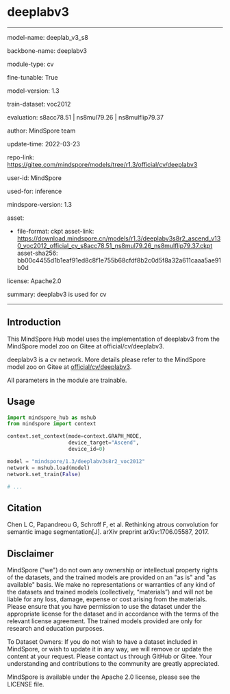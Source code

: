 # deeplabv3

---

model-name: deeplab_v3_s8

backbone-name: deeplabv3

module-type: cv

fine-tunable: True

model-version: 1.3

train-dataset: voc2012

evaluation: s8acc78.51 | ns8mul79.26 | ns8mulflip79.37

author: MindSpore team

update-time: 2022-03-23

repo-link: <https://gitee.com/mindspore/models/tree/r1.3/official/cv/deeplabv3>

user-id: MindSpore

used-for: inference

mindspore-version: 1.3

asset:

-
    file-format: ckpt
    asset-link: <https://download.mindspore.cn/models/r1.3/deeplabv3s8r2_ascend_v130_voc2012_official_cv_s8acc78.51_ns8mul79.26_ns8mulflip79.37.ckpt>
    asset-sha256: bb00c4455d1b1eaf91ed8c8f1e755b68cfdf8b2c0d5f8a32a611caaa5ae91b0d

license: Apache2.0

summary: deeplabv3 is used for cv

---

## Introduction

This MindSpore Hub model uses the implementation of deeplabv3 from the MindSpore model zoo on Gitee at official/cv/deeplabv3.

deeplabv3 is a cv network. More details please refer to the MindSpore model zoo on Gitee at [official/cv/deeplabv3](https://gitee.com/mindspore/models/blob/r1.3/official/cv/deeplabv3/README.md).

All parameters in the module are trainable.

## Usage

```python
import mindspore_hub as mshub
from mindspore import context

context.set_context(mode=context.GRAPH_MODE,
                    device_target="Ascend",
                    device_id=0)

model = "mindspore/1.3/deeplabv3s8r2_voc2012"
network = mshub.load(model)
network.set_train(False)

# ...
```

## Citation

Chen L C, Papandreou G, Schroff F, et al. Rethinking atrous convolution for semantic image segmentation[J]. arXiv preprint arXiv:1706.05587, 2017.

## Disclaimer

MindSpore ("we") do not own any ownership or intellectual property rights of the datasets, and the trained models are provided on an "as is" and "as available" basis. We make no representations or warranties of any kind of the datasets and trained models (collectively, “materials”) and will not be liable for any loss, damage, expense or cost arising from the materials. Please ensure that you have permission to use the dataset under the appropriate license for the dataset and in accordance with the terms of the relevant license agreement. The trained models provided are only for research and education purposes.

To Dataset Owners: If you do not wish to have a dataset included in MindSpore, or wish to update it in any way, we will remove or update the content at your request. Please contact us through GitHub or Gitee. Your understanding and contributions to the community are greatly appreciated.

MindSpore is available under the Apache 2.0 license, please see the LICENSE file.
